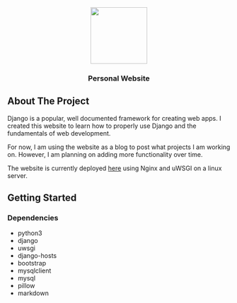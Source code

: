 <div align="center">
	<a href="https://www.github.com/foflores10/personalwebsite">
		<img src="https://media.foflores.com/projects/personalwebsite/icon.png" width=128>
	</a>
	<h3>Personal Website</h3>
</div>

## About The Project

Django is a popular, well documented framework for creating web apps. I created this website to learn how to properly use Django and the fundamentals of web development.

For now, I am using the website as a blog to post what projects I am working on. However, I am planning on adding more functionality over time.

The website is currently deployed [here](https://www.foflores.com) using Nginx and uWSGI on a linux server.

## Getting Started

### Dependencies

- python3
- django
- uwsgi
- django-hosts
- bootstrap
- mysqlclient
- mysql
- pillow
- markdown
